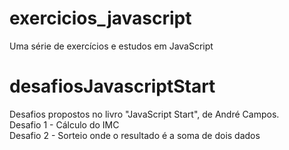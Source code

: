 # exercicios_javascript
Uma série de exercícios e estudos em JavaScript

# desafiosJavascriptStart
Desafios propostos no livro "JavaScript Start", de André Campos. <br>
Desafio 1 - Cálculo do IMC <br>
Desafio 2 - Sorteio onde o resultado é a soma de dois dados
